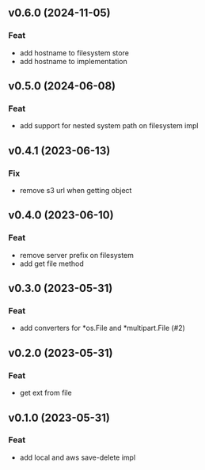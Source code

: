 ## v0.6.0 (2024-11-05)

### Feat

- add hostname to filesystem store
- add hostname to implementation

## v0.5.0 (2024-06-08)

### Feat

- add support for nested system path on filesystem impl

## v0.4.1 (2023-06-13)

### Fix

- remove s3 url when getting object

## v0.4.0 (2023-06-10)

### Feat

- remove server prefix on filesystem
- add get file method

## v0.3.0 (2023-05-31)

### Feat

- add converters for *os.File and *multipart.File (#2)

## v0.2.0 (2023-05-31)

### Feat

- get ext from file

## v0.1.0 (2023-05-31)

### Feat

- add local and aws save-delete impl
